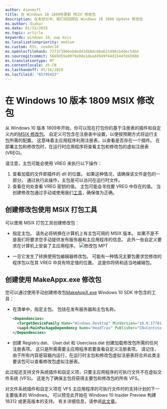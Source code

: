 ```yaml
---
author: dianmsft
title: 在 Windows 10 1809年更新 MSIX 修改包
description: 在本部分中，我们将回顾在 Windows 10 1809 Update 修改包
ms.author: diahar
ms.date: 01/15/2019
ms.topic: article
keywords: windows 10，uwp msix
ms.localizationpriority: medium
ms.custom: RS5, seodec18
ms.openlocfilehash: 7273f3866eb8ed416b8dc60a621498cbddec54bd
ms.sourcegitcommit: 5669d59a0979a9de1dead4949f44d1544fd45988
ms.translationtype: MT
ms.contentlocale: zh-CN
ms.lasthandoff: 05/16/2019
ms.locfileid: "65795423"
---
```

# <a name="msix-modification-packages-on-windows-10-version-1809"></a>在 Windows 10 版本 1809 MSIX 修改包 

从 Windows 10 版本 1809年开始，你可以现在打包你的基于注册表的插件和自定义内的[MSIX 修改包](modification-packages.md)。 自定义可包含在注册表中设置，以便按预期方式将运行主包所需的配置。 这意味着主应用程序利用注册表，以查看是否存在一个插件。 在部署主包和修改包时，在运行时应用程序将查看主包和修改包的虚拟注册表 (VREG)。 

请注意，主包可能会使用 VREG 来执行以下操作： 
1.  查看加载的文件即插件的 dll 的位置。 如果这种情况，请确保该文件是包的一部分。 通过执行此操作，主包是可以访问在运行时文件。  
2.  查看在何处查看 VREG 密钥的值。 主包可能会寻找要 VREG 中存在的值。 当创建修改包通过手动或使用我们[工具](https://www.microsoft.com/en-us/p/msix-packaging-tool/9n5lw3jbcxkf)，确保值为正确。 

## <a name="create-a-modification-package-using-the-msix-packaging-tool"></a>创建修改包使用 MSIX 打包工具

可以使用 MSIX 打包工具创建修改包：
* 指定主包。 请务必将转换在计算机上有主包可用的 MSIX 版本。 如果不是不是我们将要求您手动提供发布服务器和主应用程序的信息。 此外一些自定义要求在计算机上安装了主应用程序。
![修改包 MPT](images/MPT-mod-page.png)

* 一旦它发生了转换使用包编辑器修改包。 可能有一种情况主要包要求您修改的程序包以在其 VREG 中具有特定值的位置。 这是你将转和适当地编辑包。 

## <a name="create-a-modification-package-using-makeappxexe"></a>创建使用 MakeAppx.exe 修改包

您可以通过使用手动创建修改包[MakeAppX.exe](https://docs.microsoft.com/windows/uwp/packaging/create-app-package-with-makeappx-tool) Windows 10 SDK 中包含的工具：
* 在清单中，指定主包。 包括在发布服务器和主包名称。

    ```xml
    <Dependencies>
      <TargetDeviceFamily Name="Windows.Desktop" MinVersion="10.0.17701.0" MaxVersionTested="12.0.0.0"/>
      <uap4:MainPackageDependency Name="HeadTrax" Publisher="CN=Contoso Software, O=Contoso Corporation, C=US" />
    </Dependencies>
    ```
- 创建 Registry.dat、 User.dat 和 Userclass.dat 创建加载修改包所需的任何注册表项。 这只是所需需要主应用程序若要查看自定义注册表项。 请记住，由于所有内容是容器内运行，在运行时主包和修改包虚拟注册表将合并此类主要该包可以查看修改包虚拟注册表。  

此过程还支持文件系统插件和自定义项，只要主应用程序的可执行文件不在虚拟文件系统 (VFS)。 这是为了确保主包将获得主要包和修改包的所有 VFS。 

对文件系统插件和自定义项在 VFS 主应用程序的可执行文件时的支持计划的下一主要版本的 Windows。 可以预览此开始在 Windows 10 Insider Preview 构建 18312 或更高版本的支持。 有关详细信息，请参阅[此文章](modification-package-1903.md)。 

